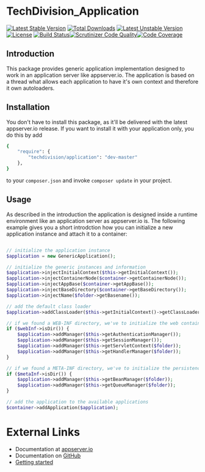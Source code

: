 # TechDivision_Application

[![Latest Stable Version](https://poser.pugx.org/techdivision/application/v/stable.png)](https://packagist.org/packages/techdivision/application) [![Total Downloads](https://poser.pugx.org/techdivision/application/downloads.png)](https://packagist.org/packages/techdivision/application) [![Latest Unstable Version](https://poser.pugx.org/techdivision/application/v/unstable.png)](https://packagist.org/packages/techdivision/application) [![License](https://poser.pugx.org/techdivision/application/license.png)](https://packagist.org/packages/techdivision/application) [![Build Status](https://travis-ci.org/techdivision/TechDivision_Application.png)](https://travis-ci.org/techdivision/TechDivision_Application)[![Scrutinizer Code Quality](https://scrutinizer-ci.com/g/techdivision/TechDivision_Application/badges/quality-score.png?b=master)](https://scrutinizer-ci.com/g/techdivision/TechDivision_Application/?branch=master)[![Code Coverage](https://scrutinizer-ci.com/g/techdivision/TechDivision_Application/badges/coverage.png?b=master)](https://scrutinizer-ci.com/g/techdivision/TechDivision_Application/?branch=master)

## Introduction

This package provides generic application implementation designed to work in an application
server like appserver.io. The application is based on a thread what allows each application
to have it's own context and therefore it own autoloaders.

## Installation

You don't have to install this package, as it'll be delivered with the latest appserver.io 
release. If you want to install it with your application only, you do this by add

```sh
{
    "require": {
        "techdivision/application": "dev-master"
    },
}
```

to your ```composer.json``` and invoke ```composer update``` in your project.

## Usage

As described in the introduction the application is designed inside a runtime environment like
an application server as appserver.io is. The following example gives you a short introdction 
how you can initialize a new application instance and attach it to a container:

```php

// initialize the application instance
$application = new GenericApplication();

// initialize the generic instances and information
$application->injectInitialContext($this->getInitialContext());
$application->injectContainerNode($container->getContainerNode());
$application->injectAppBase($container->getAppBase());
$application->injectBaseDirectory($container->getBaseDirectory());
$application->injectName($folder->getBasename());

// add the default class loader
$application->addClassLoader($this->getInitialContext()->getClassLoader());

// if we found a WEB-INF directory, we've to initialize the web container specific managers
if ($webInf->isDir()) {
    $application->addManager($this->getAuthenticationManager());
    $application->addManager($this->getSessionManager());
    $application->addManager($this->getServletContext($folder));
    $application->addManager($this->getHandlerManager($folder));
}

// if we found a META-INF directory, we've to initialize the persistence container specific managers
if ($metaInf->isDir()) {
    $application->addManager($this->getBeanManager($folder));
    $application->addManager($this->getQueueManager($folder));
}

// add the application to the available applications
$container->addApplication($application);

```

# External Links

* Documentation at [appserver.io](http://docs.appserver.io)
* Documentation on [GitHub](https://github.com/techdivision/TechDivision_AppserverDocumentation)
* [Getting started](https://github.com/techdivision/TechDivision_AppserverDocumentation/tree/master/docs/getting-started)